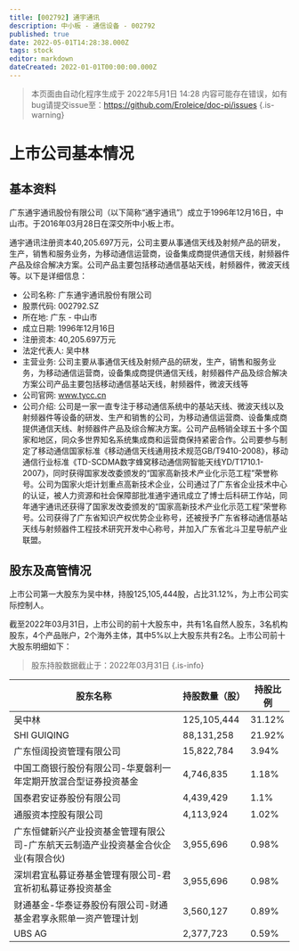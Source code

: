 ```yaml
---
title: [002792] 通宇通讯
description: 中小板 - 通信设备 - 002792
published: true
date: 2022-05-01T14:28:38.000Z
tags: stock
editor: markdown
dateCreated: 2022-01-01T00:00:00.000Z
---
```


> 本页面由自动化程序生成于 2022年5月1日 14:28
> 内容可能存在错误，如有bug请提交issue至：https://github.com/Eroleice/doc-pi/issues
{.is-warning}

# 上市公司基本情况

## 基本资料

广东通宇通讯股份有限公司（以下简称“通宇通讯”）成立于1996年12月16日，中山市。于2016年03月28日在深交所中小板上市。

通宇通讯注册资本40,205.697万元，公司主要从事通信天线及射频产品的研发，生产，销售和服务业务，为移动通信运营商，设备集成商提供通信天线，射频器件产品及综合解决方案。公司产品主要包括移动通信基站天线，射频器件，微波天线等。以下是详细信息：

- 公司名称: 广东通宇通讯股份有限公司
- 股票代码: 002792.SZ
- 所在地: 广东 - 中山市
- 成立日期: 1996年12月16日
- 注册资本: 40,205.697万元
- 法定代表人: 吴中林
- 主营业务: 公司主要从事通信天线及射频产品的研发，生产，销售和服务业务，为移动通信运营商，设备集成商提供通信天线，射频器件产品及综合解决方案公司产品主要包括移动通信基站天线，射频器件，微波天线等
- 公司官网: www.tycc.cn
- 公司介绍: 公司是一家一直专注于移动通信系统中的基站天线、微波天线以及射频器件等设备的研发、生产和销售的公司，为移动通信运营商、设备集成商提供通信天线、射频器件产品及综合解决方案。公司产品畅销全球五十多个国家和地区，同众多世界知名系统集成商和运营商保持紧密合作。公司要参与制定了移动通信国家标准《移动通信天线通用技术规范GB/T9410-2008》，移动通信行业标准《TD-SCDMA数字蜂窝移动通信网智能天线YD/T1710.1-2007》，同时获得国家发改委颁发的“国家高新技术产业化示范工程”荣誉称号。公司为国家火炬计划重点高新技术企业，公司通过了广东省企业技术中心的认证，被人力资源和社会保障部批准通宇通讯成立了博士后科研工作站，同年通宇通讯还获得了国家发改委颁发的“国家高新技术产业化示范工程”荣誉称号。公司获得了广东省知识产权优势企业称号，还被授予广东省移动通信基站天线与射频器件工程技术研究开发中心称号，并加入广东省北斗卫星导航产业联盟。


## 股东及高管情况

上市公司第一大股东为吴中林，持股125,105,444股，占比31.12%，为上市公司实际控制人。

截至2022年03月31日，上市公司的前十大股东中，共有1名自然人股东，3名机构股东，4个产品账户，2个海外主体，其中5%以上大股东共有2名。上市公司前十大股东明细如下：

> 股东持股数据截止于：2022年03月31日
{.is-info}

| 股东名称 | 持股数量（股） | 持股比例 |
| --- | --- | --- |
| 吴中林 | 125,105,444 | 31.12% |
| SHI GUIQING | 88,131,258 | 21.92% |
| 广东恒阔投资管理有限公司 | 15,822,784 | 3.94% |
| 中国工商银行股份有限公司-华夏磐利一年定期开放混合型证券投资基金 | 4,746,835 | 1.18% |
| 国泰君安证券股份有限公司 | 4,439,429 | 1.1% |
| 通服资本控股有限公司 | 4,113,924 | 1.02% |
| 广东恒健新兴产业投资基金管理有限公司-广东航天云制造产业投资基金合伙企业(有限合伙) | 3,955,696 | 0.98% |
| 深圳君宜私募证券基金管理有限公司-君宜祈初私募证券投资基金 | 3,955,696 | 0.98% |
| 财通基金-华泰证券股份有限公司-财通基金君享永熙单一资产管理计划 | 3,560,127 | 0.89% |
| UBS   AG | 2,377,723 | 0.59% |




